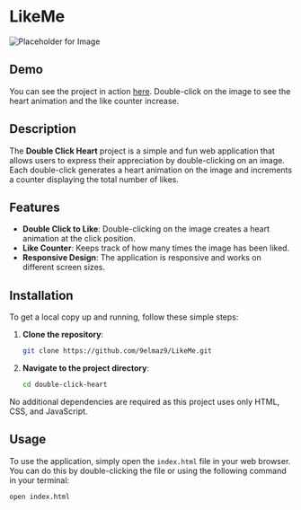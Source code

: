 # LikeMe

![Placeholder for Image](https://i.pinimg.com/564x/68/d3/5c/68d35c6ec496f24c1d902d39a85b70a8.jpg)

## Demo
You can see the project in action [here](https://9elmaz9.github.io/LikeMe/). Double-click on the image to see the heart animation and the like counter increase.

## Description
The **Double Click Heart** project is a simple and fun web application that allows users to express their appreciation by double-clicking on an image. Each double-click generates a heart animation on the image and increments a counter displaying the total number of likes.



## Features
- **Double Click to Like**: Double-clicking on the image creates a heart animation at the click position.
- **Like Counter**: Keeps track of how many times the image has been liked.
- **Responsive Design**: The application is responsive and works on different screen sizes.

## Installation
To get a local copy up and running, follow these simple steps:

1. **Clone the repository**:
    ```bash
    git clone https://github.com/9elmaz9/LikeMe.git
    ```

2. **Navigate to the project directory**:
    ```bash
    cd double-click-heart
    ```

No additional dependencies are required as this project uses only HTML, CSS, and JavaScript.

## Usage
To use the application, simply open the `index.html` file in your web browser. You can do this by double-clicking the file or using the following command in your terminal:
```bash
open index.html
